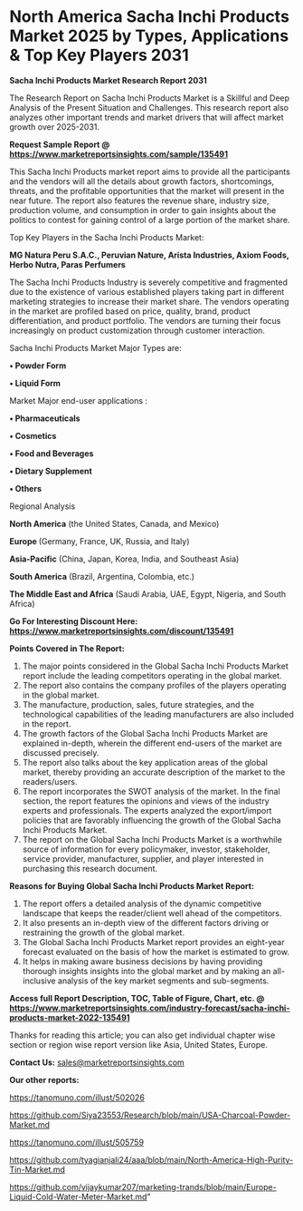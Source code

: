 # North America Sacha Inchi Products Market 2025 by Types, Applications & Top Key Players 2031

<strong>Sacha Inchi Products Market Research Report 2031</strong>

The Research Report on Sacha Inchi Products Market is a Skillful and Deep Analysis of the Present Situation and Challenges. This research report also analyzes other important trends and market drivers that will affect market growth over 2025-2031.

<strong>Request Sample Report @ <a href=https://www.marketreportsinsights.com/sample/135491>https://www.marketreportsinsights.com/sample/135491</a></strong>

This Sacha Inchi Products market report aims to provide all the participants and the vendors will all the details about growth factors, shortcomings, threats, and the profitable opportunities that the market will present in the near future. The report also features the revenue share, industry size, production volume, and consumption in order to gain insights about the politics to contest for gaining control of a large portion of the market share.

Top Key Players in the Sacha Inchi Products Market:

<strong>MG Natura Peru S.A.C., Peruvian Nature, Arista Industries, Axiom Foods, Herbo Nutra, Paras Perfumers</strong>

The Sacha Inchi Products Industry is severely competitive and fragmented due to the existence of various established players taking part in different marketing strategies to increase their market share. The vendors operating in the market are profiled based on price, quality, brand, product differentiation, and product portfolio. The vendors are turning their focus increasingly on product customization through customer interaction.

Sacha Inchi Products Market Major Types are:

<strong>• Powder Form

• Liquid Form</strong>

Market Major end-user applications :

<strong>• Pharmaceuticals

• Cosmetics

• Food and Beverages

• Dietary Supplement

• Others</strong>

Regional Analysis

</u><strong><b>North America</b></strong> (the United States, Canada, and Mexico)

<strong><b>Europe </b></strong>(Germany, France, UK, Russia, and Italy)

<strong><b>Asia-Pacific</b></strong> (China, Japan, Korea, India, and Southeast Asia)

<strong><b>South America</b></strong> (Brazil, Argentina, Colombia, etc.)

<strong><b>The Middle East and Africa</b></strong> (Saudi Arabia, UAE, Egypt, Nigeria, and South Africa)

<strong>Go For Interesting Discount Here: <a href=https://www.marketreportsinsights.com/discount/135491>https://www.marketreportsinsights.com/discount/135491</a></strong>

<strong>Points Covered in The Report:</strong>
<ol>
  <li>The major points considered in the Global Sacha Inchi Products Market report include the leading competitors operating in the global market.</li>
  <li>The report also contains the company profiles of the players operating in the global market.</li>
  <li>The manufacture, production, sales, future strategies, and the technological capabilities of the leading manufacturers are also included in the report.</li>
  <li>The growth factors of the Global Sacha Inchi Products Market are explained in-depth, wherein the different end-users of the market are discussed precisely.</li>
  <li>The report also talks about the key application areas of the global market, thereby providing an accurate description of the market to the readers/users.</li>
  <li>The report incorporates the SWOT analysis of the market. In the final section, the report features the opinions and views of the industry experts and professionals. The experts analyzed the export/import policies that are favorably influencing the growth of the Global Sacha Inchi Products Market.</li>
  <li>The report on the Global Sacha Inchi Products Market is a worthwhile source of information for every policymaker, investor, stakeholder, service provider, manufacturer, supplier, and player interested in purchasing this research document.</li>
</ol>
<strong>Reasons for Buying Global Sacha Inchi Products Market Report:</strong>

<ol>
  <li>The report offers a detailed analysis of the dynamic competitive landscape that keeps the reader/client well ahead of the competitors.</li>
  <li>It also presents an in-depth view of the different factors driving or restraining the growth of the global market.</li>
  <li>The Global Sacha Inchi Products Market report provides an eight-year forecast evaluated on the basis of how the market is estimated to grow.</li>
  <li>It helps in making aware business decisions by having providing thorough insights insights into the global market and by making an all-inclusive analysis of the key market segments and sub-segments.</li>
</ol>
<strong>Access full Report Description, TOC, Table of Figure, Chart, etc. @ <a href=https://www.marketreportsinsights.com/industry-forecast/sacha-inchi-products-market-2022-135491>https://www.marketreportsinsights.com/industry-forecast/sacha-inchi-products-market-2022-135491</a></strong>


Thanks for reading this article; you can also get individual chapter wise section or region wise report version like Asia, United States, Europe.

<strong>Contact Us:</strong>
sales@marketreportsinsights.com

<strong>Our other reports:</strong>

<a href=https://tanomuno.com/illust/502026>https://tanomuno.com/illust/502026</a>

<a href=https://github.com/Siya23553/Research/blob/main/USA-Charcoal-Powder-Market.md>https://github.com/Siya23553/Research/blob/main/USA-Charcoal-Powder-Market.md</a>

<a href=https://tanomuno.com/illust/505759>https://tanomuno.com/illust/505759</a>

<a href=https://github.com/tyagianjali24/aaa/blob/main/North-America-High-Purity-Tin-Market.md>https://github.com/tyagianjali24/aaa/blob/main/North-America-High-Purity-Tin-Market.md</a>

<a href=https://github.com/vijaykumar207/marketing-trands/blob/main/Europe-Liquid-Cold-Water-Meter-Market.md>https://github.com/vijaykumar207/marketing-trands/blob/main/Europe-Liquid-Cold-Water-Meter-Market.md</a>"
